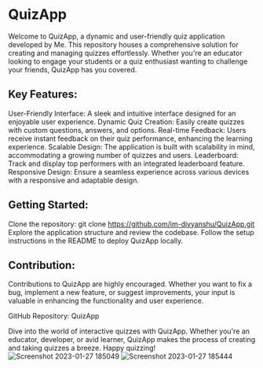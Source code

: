 # QuizApp
Welcome to QuizApp, a dynamic and user-friendly quiz application developed by Me. This repository houses a comprehensive solution for creating and managing quizzes effortlessly. Whether you're an educator looking to engage your students or a quiz enthusiast wanting to challenge your friends, QuizApp has you covered.

## Key Features:

User-Friendly Interface: A sleek and intuitive interface designed for an enjoyable user experience.
Dynamic Quiz Creation: Easily create quizzes with custom questions, answers, and options.
Real-time Feedback: Users receive instant feedback on their quiz performance, enhancing the learning experience.
Scalable Design: The application is built with scalability in mind, accommodating a growing number of quizzes and users.
Leaderboard: Track and display top performers with an integrated leaderboard feature.
Responsive Design: Ensure a seamless experience across various devices with a responsive and adaptable design.
## Getting Started:

Clone the repository: git clone https://github.com/im-divyanshu/QuizApp.git
Explore the application structure and review the codebase.
Follow the setup instructions in the README to deploy QuizApp locally.
## Contribution:

Contributions to QuizApp are highly encouraged. Whether you want to fix a bug, implement a new feature, or suggest improvements, your input is valuable in enhancing the functionality and user experience.

GitHub Repository: QuizApp

Dive into the world of interactive quizzes with QuizApp. Whether you're an educator, developer, or avid learner, QuizApp makes the process of creating and taking quizzes a breeze. Happy quizzing!
![Screenshot 2023-01-27 185049](https://user-images.githubusercontent.com/85323719/215099738-78ff420b-3151-4cc2-825f-66ff72589ee1.png)
![Screenshot 2023-01-27 185444](https://user-images.githubusercontent.com/85323719/215099747-f40f4dda-7960-4596-be2f-9b44634473c3.png)
